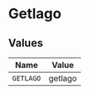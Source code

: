 # Getlago


## Values

| Name      | Value     |
| --------- | --------- |
| `GETLAGO` | getlago   |